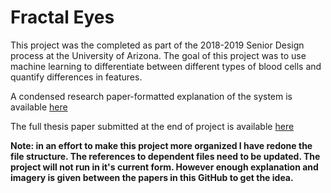 # Fractal Eyes

This project was the completed as part of the 2018-2019 Senior Design process at the University of Arizona. The goal of this project was to use machine learning to differentiate between different types of blood cells and quantify differences in features.

A condensed research paper-formatted explanation of the system is available [here](https://github.com/dalcantara7/Fractal-Eyes/blob/master/Fractal%20Eyes%20Condensed%20Paper.pdf)

The full thesis paper submitted at the end of project is available [here](https://github.com/dalcantara7/Fractal-Eyes/blob/master/Fractal%20Eyes%20Full%20Thesis.pdf)

__Note: in an effort to make this project more organized I have redone the file structure. The references to dependent files need to be updated. The project will not run in it's current form. However enough explanation and imagery is given between the papers in this GitHub to get the idea.__
